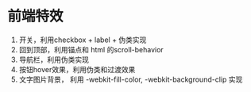 # 前端特效

1. 开关，利用checkbox + label + 伪类实现
2. 回到顶部，利用锚点和 html 的scroll-behavior
3. 导航栏，利用伪类实现
4. 按钮hover效果，利用伪类和过渡效果
5. 文字图片背景， 利用 -webkit-fill-color, -webkit-background-clip 实现